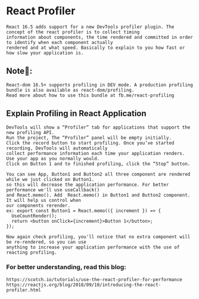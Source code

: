 # React Profiler
    React 16.5 adds support for a new DevTools profiler plugin. The concept of the react profiler is to collect timing 
    information about components, the time rendered and committed in order to identify when each component actually 
    rendered and at what speed. Basically to explain to you how fast or how slow your application is.

## Note👀:
    React-dom 16.5+ supports profiling in DEV mode. A production profiling bundle is also available as react-dom/profiling.
    Read more about how to use this bundle at fb.me/react-profiling

## Explain Profiling in React Application
    DevTools will show a “Profiler” tab for applications that support the new profiling API. 
    Run the project, The “Profiler” panel will be empty initially. 
    Click the record button to start profiling. Once you’ve started recording, DevTools will automatically 
    collect performance information each time your application renders. Use your app as you normally would. 
    Click on Button 1 and to finished profiling, click the “Stop” button. 
    
    You can see App, Button1 and Button2 all three component are rendered while we just clicked on Button1. 
    so this will decrease the application performance. For better performance we'll use useCallback() 
    and React.memo(). Add  React.memo() in Button1 and Button2 component. It will help us control when 
    our components rerender.
    ex: export const Button1 = React.memo(({ increment }) => {
      UseCountRender();
      return <button onClick={increment}>Button 1</button>;
    });

    Now again check profiling, you'll notice that no extra component will be re-rendered, so you can use 
    anything to increase your application performance with the use of reacting profiling.

### For better understanding, read this blog: 
    https://scotch.io/tutorials/use-the-react-profiler-for-performance
    https://reactjs.org/blog/2018/09/10/introducing-the-react-profiler.html

